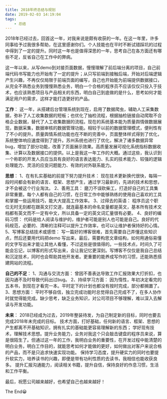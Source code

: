 ```yaml
---
title: 2018年终总结与规划
date: 2019-02-03 14:19:04
tags:
    - 总结
---
```

2018年已经过去，回首这一年，对我来说是颇有收获的一年。在这一年里，许多同事给予过我很多帮助，在这里感谢你们。个人技能也在平时不断试错踩坑的过程中得到了一定的提升。同时这一年也是值得深思的一年，思考自己在各方面还有哪些不足，反省自己在工作中的弊病。

这一年以来，从写demo到对接页面数据，慢慢理解了前后端分离的项目，自己前端代码书写能力也开始有了一定的提升；从只写前端到接触后端，开始对后端逻辑产生兴趣，不再仅仅局限于前端页面的编写，自己也开始能为前端提供数据接口，从完全不熟悉业务到慢慢熟悉业务，明白一个合格的程序员不应该仅仅只投入于技术，也应该熟悉项目与产品相关的东西，明白自己到底做的是什么，思考如何才能满足用户的需求，这样才能打造更好的产品。

**工作**：
这一年，从搭建后台管理系统到现在，启用了数据爬虫，辅助人工采集数据，弥补了人工收集数据的短板；也优化了抽检流程，根据抽检链接自动爬取不合格企业数据，替代了人工收集数据的流程。现在的系统基本能为质量舆情做数据展现，数据采集，数据审核的数据管理功能。相较于以前的数据管理模式，便利性有了不小的提升。质量舆情系统功能也在不断的完善中，页面整体样式得到了优化，系统整体响应速度得到了提升。苏州系统也进行了优化，解决了诸多数据异常bug，增加了部分功能，改善了页面展示效果。高质量发展可视化系统指标数据收集、计算以及数据接口的提供。以上是我这一年工作的大概。通过这些，我认识到一个称职的开发人员应当具有良好的语言表达能力、扎实的技术能力、较强的逻辑处理能力、灵活的应变问题能力、有效的对外联系能力。

**思想**：
1、在有扎实基础的前提下努力提升技术：
现在技术更新换代很快，每隔一段时间都会有新的语言、框架、思想产生，通过学习最新的，先进的技术和思想，才不会被这个行业淘汰。
2、善用工具：
磨刀不误砍柴工，打造好自己的工具集非常重要。每个人都有自己的习惯，在日常工作中能够熟练的使用自己喜欢的工具和掌握一些运用技巧，能大大提高工作效率。
3、过得去的英语：
程序员这个职位无时无刻都在跟英文打交道，就连最基本的命名变量都是英文，基本所有技术文档都有英文而不一定有中文，所以具备一定的英文词汇量很有必要。
4、良好的编码习惯：
代码是给人阅读与维护的，维护者可能是别人也可能是自己。良好的代码规范，必要的、清晰的注释可以提升工作效率，也可以让维护者保持好的心情。
5、写博客总结技术或感悟：
写一篇好的博客很难，首先需要自己弄懂这些知识点，然后还要用代码把demo 写出来，最后，需要构思文章结构，如何用通俗易懂的文字写出来才能让其他人看懂，不过这些是很值得的。一些技术点，时间久了可能会忘记，以博客的形式写出来，会让我记忆更深刻。写博客不仅仅是我自己总结和沉淀技术，同时也会帮助其他开发者。更重要的能养成写作的习惯，还能熟悉搭建网站的流程。

**自己的不足**：
1、沟通与交流方面：
曾因不善表达导致工作汇报效果大打折扣，也因沟通不及时导致代码出过bug。
2、持续学习方面：
因为惰性，年初决定看完的五本书，到现在才看完一本。平时定下的计划也都没有按时完成，部分都搁置了。
3、思想方面：
平时不够自信，独立完成功能时总觉得自己完成不了，在多人协作时就觉得能完成。缺少思考，缺乏业务知识，对公司项目不够理解，难以深入去解读与开发功能。

**未来**：
2018已经成为过去，2019年整装待发，为自己制定新的目标，同时也要去完成2018年未完成的目标。
技术方面，打好基础，任何新的语言、框架、思想的产生都离不开基础知识，拥有扎实的基础能更容易理解新的东西；
学好现有技术，理解技术思想。提升业务能力，业务对我这个只会敲击键盘的程序员来说，算是很陌生了。但通过这一年的工作，我明白业务的重要性，在开发过程中能清楚的明白业务，明白工作目的，就能思考如何才能做的更好，如何做出对客户来说合格的产品，而不是只追求快速实现功能。
保持学习态度，提升硬实力的同时也要提升软实力，培养读书的兴趣，即便是带有功利性质的去读书，我相信也能收获良多。
提升汇报沟通能力，阅读相关书籍，提升自信，保持良好的作息习惯，生活和工作平衡。

最后，祝愿公司越来越好，也希望自己也越来越好！

The End😀

